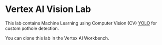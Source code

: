 # Vertex AI Vision Lab
This lab contains Machine Learning using Computer Vision (CV) [YOLO](https://docs.ultralytics.com/) for custom pothole detection.

You can clone this lab in the Vertex AI Workbench.

